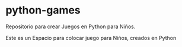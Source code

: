 # python-games
Repositorio para crear Juegos en Python para Niños.

Este es un Espacio para colocar juego para Niños, creados en Python
